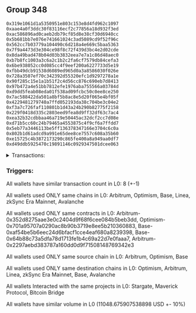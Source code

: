 ## Group 348

```0xaba99a1b28f9dd57c16ca8f8bb3c5af1d0646c02
0x319e1061d1a5350951e803c153e8d4fd962c1097
0xaae4a0f3ddc30f83116ecf2c77856a18d932f3ed
0xac586896ad0caeb2db79cf85d8e38cf30d6940cc
0x5b681bb7e076e741661024c3ad5089cd9f52f96c
0x562cc7b03779a104490c6d218a4e669c5baa5363
0x7f9a4473d3e304ce98f8c72f439d3bc4e2d02cde
0x8da49bad478b04d03b3832eea7e7a1c86d48aec0
0xb7b8fc1003a3c6a2c1b2c2fa6cf7579db84cefa3
0x6be938052cc0d085cc4f9eef200a6227733d5e19
0xfbb49dcb91538d6089ed965d0a3a8586030f026e
0x728a3507ef70c342392d55320efc1d9297278a1e
0x90f285c15e1a1b51f2c4d56cc876c690eb7d8413
0x97b472a4e51bb7812efe1976aba755566a03784d
0xd9dd5feab08eda01f538ad09fcbc50c0ee8ce250
0x7ac588422da501a8bf5b8ac8e5d20f065e4bf05f
0x4229481279740a7ffd052193da38c704be3c04e2
0xf3a7c726faf110801b1d43a24b290b82775f2158
0x229f0418d335c2803eed9fea8d9ff32df63c7ac4
0xea32b32cdbbaa46a719e50445ac32dcf2cc7d08e
0xd71b5cc60c24b79465a4553875c4f9cf6a7ffdd7
0x5eb77a3446113be5ff136378347166e3704c6c0a
0x802b1d61adcd9a991e65dee8ce7557c608a35b60
0xe15725c4b3872173290c865fe400a8a949aa0df7
0xd49ddb5925470c19891146c0929347501dcee063
```
<details>
<summary>Transactions:</summary>

Hashes: 

Wallet: 0xaba99a1b28f9dd57c16ca8f8bb3c5af1d0646c02

       Hash: 0xa705d0b3eac59f611aa67142f0dcd34a768e43d9328313362d7e2ef8938b0fa9
         - source chain: Arbitrum
         - destination chain: Optimism
         - project: Stargate
         - contract: 0x352d8275aae3e0c2404d9f68f6cee084b5beb3dd
         - value USD: 2736.791429276
       Hash: 0xa0c596194f19e96bd327e41d349bf0b150fa7f4117852c314b6d2edc3c02cc99
         - source chain: Arbitrum
         - destination chain: Optimism
         - project: Stargate
         - contract: 0x352d8275aae3e0c2404d9f68f6cee084b5beb3dd
         - value USD: 3.747049368
       Hash: 0x50fb27ed9265b707d225cb1d5eaba87f940f91c6da51fe93ea51e429acc76a21
         - source chain: Optimism
         - destination chain: Arbitrum
         - project: Stargate
         - contract: 0x701a95707a0290ac8b90b3719e8ee5b210360883
         - value USD: 2735.149355918
       Hash: 0xa16c23697dc5371c14ede99cc1b7bcdb96a71d6e796cb50b6f78f0f5924d077d
         - source chain: Base
         - destination chain: Linea
         - project: Stargate
         - contract: 0xaf54be5b6eec24d6bfacf1cce4eaf680a8239398
         - value USD: 3.605914107
       Hash: 0x4d9e9c5c66e75d80edf54cee978dd367e53e4a9e2a4a631b5a0d40cbadf2e0c1
         - source chain: Base
         - destination chain: zkSync Era Mainnet
         - project: Maverick Protocol
         - contract: 0x64b88c73a5dfa78d1713fe1b4c69a22d7e0faaa7
       Hash: 0xd282f74cc8b581baf6c4bf24777c949dce9ea11d716407a3afe050d449d6b241
         - source chain: Arbitrum
         - destination chain: Base
         - project: Stargate
         - contract: 0x352d8275aae3e0c2404d9f68f6cee084b5beb3dd
         - value USD: 2785.149651664
       Hash: 0x99660cdecce8a2196dc253ea0dbb0d1339e8edaebae79490712b72843c029fab
         - source chain: Arbitrum
         - destination chain: Avalanche
         - project: Bitcoin Bridge
         - contract: 0x2297aebd383787a160dd0d9f71508148769342e3
         - value USD: 0.1426759319
       Hash: 0x98a2c47651a26b9b972bc01f596033813db86f6786036da6fb82473648f49089
         - source chain: Base
         - destination chain: Arbitrum
         - project: Stargate
         - contract: 0xaf54be5b6eec24d6bfacf1cce4eaf680a8239398
         - value USD: 2784.089831274
Wallet: 0x319e1061d1a5350951e803c153e8d4fd962c1097

       Hash:0xc53bc45860c0af50d1365c44ed217597e53886a9c53964c187b435ec432365d6
         - source chain: Arbitrum
         - destination chain: Optimism
         - project: Stargate
         - contract: 0x352d8275aae3e0c2404d9f68f6cee084b5beb3dd
         - value USD: 2733.508267562
       Hash:0xf2d52c0f082452ac19be55f99093113bd3987073817230df1a8fcedd3198ff76
         - source chain: Arbitrum
         - destination chain: Optimism
         - project: Stargate
         - contract: 0x352d8275aae3e0c2404d9f68f6cee084b5beb3dd
         - value USD: 3.747049368
       Hash:0xb6fbbe8c529a3aeaa8cec9c16947f9f6c834991b8317334f1e1ca9d26d1d34ba
         - source chain: Optimism
         - destination chain: Arbitrum
         - project: Stargate
         - contract: 0x701a95707a0290ac8b90b3719e8ee5b210360883
         - value USD: 2731.868163207
       Hash:0xd024c20e8d112c21aa17033714efbd188a80b82971c15b369062046f7f9ea693
         - source chain: Base
         - destination chain: Linea
         - project: Stargate
         - contract: 0xaf54be5b6eec24d6bfacf1cce4eaf680a8239398
         - value USD: 3.605914107
       Hash:0xe15fd25741754b24ff5b4ae4384367695adafaeba78e64f0e27524eab059b471
         - source chain: Base
         - destination chain: zkSync Era Mainnet
         - project: Maverick Protocol
         - contract: 0x64b88c73a5dfa78d1713fe1b4c69a22d7e0faaa7
       Hash:0xdfd38b459837421a0b710a2854a8cf5a80fde1d7c31fc2ee7a3972c212f971fc
         - source chain: Arbitrum
         - destination chain: Base
         - project: Stargate
         - contract: 0x352d8275aae3e0c2404d9f68f6cee084b5beb3dd
         - value USD: 2798.367685996
       Hash:0x80b2eeda0d977a8176246b7640030d17e60c0c689ebd8e03fff38221d4c73bd2
         - source chain: Arbitrum
         - destination chain: Avalanche
         - project: Bitcoin Bridge
         - contract: 0x2297aebd383787a160dd0d9f71508148769342e3
         - value USD: 0.1426759319
       Hash:0x8fdc56d8ac1c28459cd210f34aa2114b2af687ded50e05ae3768d443860ee567
         - source chain: Base
         - destination chain: Arbitrum
         - project: Stargate
         - contract: 0xaf54be5b6eec24d6bfacf1cce4eaf680a8239398
         - value USD: 2797.374486281
Wallet: 0xaae4a0f3ddc30f83116ecf2c77856a18d932f3ed

       Hash:0x0ce5cfeb83a28cbb80978f6b08600e0a1b4b2c15e858bdfb0830ea54f7ec7354
         - source chain: Arbitrum
         - destination chain: Optimism
         - project: Stargate
         - contract: 0x352d8275aae3e0c2404d9f68f6cee084b5beb3dd
         - value USD: 2743.909698496
       Hash:0xeece0e292a59cbf3ba0acd567b3119cd83c3f3891b6bf1f63ff8e707b4818a01
         - source chain: Arbitrum
         - destination chain: Optimism
         - project: Stargate
         - contract: 0x352d8275aae3e0c2404d9f68f6cee084b5beb3dd
         - value USD: 3.747049368
       Hash:0xcf897ee0427745b85fc18da85ff4feb9059bf2dee48c911b3adeb2cb4e780bb0
         - source chain: Optimism
         - destination chain: Arbitrum
         - project: Stargate
         - contract: 0x701a95707a0290ac8b90b3719e8ee5b210360883
         - value USD: 2742.263354132
       Hash:0x8449abb835efa7756fa2ceba48d8cf31343538a7c2f3568c1335b28a893f8b3c
         - source chain: Base
         - destination chain: Linea
         - project: Stargate
         - contract: 0xaf54be5b6eec24d6bfacf1cce4eaf680a8239398
         - value USD: 3.605914107
       Hash:0x525c8685014cce53263e4201472bb070c1c6c99cf1852123a357006315130190
         - source chain: Base
         - destination chain: zkSync Era Mainnet
         - project: Maverick Protocol
         - contract: 0x64b88c73a5dfa78d1713fe1b4c69a22d7e0faaa7
       Hash:0xcd24a58d1daf0e0d5c20b85727f6f9a6664e88023e94448c8d568d0d188d3d26
         - source chain: Arbitrum
         - destination chain: Base
         - project: Stargate
         - contract: 0x352d8275aae3e0c2404d9f68f6cee084b5beb3dd
         - value USD: 2791.425417633
       Hash:0xd4b545e3f65acc2020951d2b8b2db29b5ac623077c4ab301e561411d609fa229
         - source chain: Arbitrum
         - destination chain: Avalanche
         - project: Bitcoin Bridge
         - contract: 0x2297aebd383787a160dd0d9f71508148769342e3
         - value USD: 0.1426759319
       Hash:0xe5540793a4db9dd7bbfd6ebc9b53bbe28006cc63625fa93ea69257377ae9590e
         - source chain: Base
         - destination chain: Arbitrum
         - project: Stargate
         - contract: 0xaf54be5b6eec24d6bfacf1cce4eaf680a8239398
         - value USD: 2790.414677619
Wallet: 0xac586896ad0caeb2db79cf85d8e38cf30d6940cc

       Hash:0xb3c30057b2748fdea7499df0b6b92daeef4a8e64e7eb873e797ef7b99cac69f2
         - source chain: Arbitrum
         - destination chain: Optimism
         - project: Stargate
         - contract: 0x352d8275aae3e0c2404d9f68f6cee084b5beb3dd
         - value USD: 2742.723736793
       Hash:0xa424bdd4851cdbe786c34191e2df74aac127c82a2a0faac20b6dea45504307cb
         - source chain: Arbitrum
         - destination chain: Optimism
         - project: Stargate
         - contract: 0x352d8275aae3e0c2404d9f68f6cee084b5beb3dd
         - value USD: 3.747049368
       Hash:0xb5166f546754505d577776b81e9661eb506b4022ae25bff95793313da84884b5
         - source chain: Optimism
         - destination chain: Arbitrum
         - project: Stargate
         - contract: 0x701a95707a0290ac8b90b3719e8ee5b210360883
         - value USD: 2741.07810443
       Hash:0xc5d1dce3c78c258c657e740c34563f376c039b817320f4b3de4a0083aae09f9a
         - source chain: Base
         - destination chain: Linea
         - project: Stargate
         - contract: 0xaf54be5b6eec24d6bfacf1cce4eaf680a8239398
         - value USD: 3.605914107
       Hash:0xdb4c76d81ad8c73a7c26761cd37e17074ad2a47c89c50493e6b6199cba1adad9
         - source chain: Base
         - destination chain: zkSync Era Mainnet
         - project: Maverick Protocol
         - contract: 0x64b88c73a5dfa78d1713fe1b4c69a22d7e0faaa7
       Hash:0x8f178e8ccabbc9a61fc12a8b6b1aa97e5441ed3220ab032665ad219d0a292ead
         - source chain: Arbitrum
         - destination chain: Base
         - project: Stargate
         - contract: 0x352d8275aae3e0c2404d9f68f6cee084b5beb3dd
         - value USD: 2795.397716884
       Hash:0x1c36b8e009a1a79ced58cb4215f516f9dbf3760e32d2e384a908534895ace879
         - source chain: Arbitrum
         - destination chain: Avalanche
         - project: Bitcoin Bridge
         - contract: 0x2297aebd383787a160dd0d9f71508148769342e3
         - value USD: 0.1426759319
       Hash:0x88c82709f32f9c288217f10cc38ff77d1f8915d55823e8d63bd0b92421730531
         - source chain: Base
         - destination chain: Arbitrum
         - project: Stargate
         - contract: 0xaf54be5b6eec24d6bfacf1cce4eaf680a8239398
         - value USD: 2794.291020685
Wallet: 0x5b681bb7e076e741661024c3ad5089cd9f52f96c

       Hash:0xd9644c37b225e0a62a48fb723ecb03c71f77d178e20a3578d12bc083cb7469c1
         - source chain: Arbitrum
         - destination chain: Optimism
         - project: Stargate
         - contract: 0x352d8275aae3e0c2404d9f68f6cee084b5beb3dd
         - value USD: 2724.292794331
       Hash:0xc38ad75f7797609ec2e4c801a7189ca7983165e3406a7daf79f7f2031468b6ac
         - source chain: Arbitrum
         - destination chain: Optimism
         - project: Stargate
         - contract: 0x352d8275aae3e0c2404d9f68f6cee084b5beb3dd
         - value USD: 3.747049368
       Hash:0x446bdcf301c52db2082e39fda68557732fe4ddb73a81c3c1c35b2c4293527847
         - source chain: Optimism
         - destination chain: Arbitrum
         - project: Stargate
         - contract: 0x701a95707a0290ac8b90b3719e8ee5b210360883
         - value USD: 2722.658219984
       Hash:0xe3d72ae31f5c6b79aac11d53758f9ffe0b566e72a84f99809a48ae33337dbdf9
         - source chain: Base
         - destination chain: Linea
         - project: Stargate
         - contract: 0xaf54be5b6eec24d6bfacf1cce4eaf680a8239398
         - value USD: 3.605914107
       Hash:0x2fafd571ab5e54fcae426f2320805ae79baa73568d1078efd74f78f824a08fdd
         - source chain: Base
         - destination chain: zkSync Era Mainnet
         - project: Maverick Protocol
         - contract: 0x64b88c73a5dfa78d1713fe1b4c69a22d7e0faaa7
       Hash:0x3a2fa8e0714845f450ecebf417001640b4785e4b942aef62fc936a144dc7f9d9
         - source chain: Arbitrum
         - destination chain: Base
         - project: Stargate
         - contract: 0x352d8275aae3e0c2404d9f68f6cee084b5beb3dd
         - value USD: 2784.980369299
       Hash:0x7f6bce5ddeeb0df39a83a56a3dec5234f595ad30e46a57a20341b5c1d22b1828
         - source chain: Arbitrum
         - destination chain: Avalanche
         - project: Bitcoin Bridge
         - contract: 0x2297aebd383787a160dd0d9f71508148769342e3
         - value USD: 0.1426759319
       Hash:0x89530a042d54619787bf90c24459e99f0d28dcf9f59dccfc591aef0b4b0f1d8f
         - source chain: Base
         - destination chain: Arbitrum
         - project: Stargate
         - contract: 0xaf54be5b6eec24d6bfacf1cce4eaf680a8239398
         - value USD: 2783.949353593
Wallet: 0x562cc7b03779a104490c6d218a4e669c5baa5363

       Hash:0x85242cd1b8caa98cbb3d94e34ce46a4c714584c4eb5ddb9fd77268a10892fc0d
         - source chain: Arbitrum
         - destination chain: Optimism
         - project: Stargate
         - contract: 0x352d8275aae3e0c2404d9f68f6cee084b5beb3dd
         - value USD: 2740.61799777
       Hash:0x543ea7afb14398f59046c014b2089144ef36e2662e348fff505cffb03ae4bea9
         - source chain: Arbitrum
         - destination chain: Optimism
         - project: Stargate
         - contract: 0x352d8275aae3e0c2404d9f68f6cee084b5beb3dd
         - value USD: 3.747049368
       Hash:0x77702077c477ac1aae9da78d4f31f86d79a89bfff5ac040eafa6d4daa92c7b3e
         - source chain: Optimism
         - destination chain: Arbitrum
         - project: Stargate
         - contract: 0x701a95707a0290ac8b90b3719e8ee5b210360883
         - value USD: 2738.973627409
       Hash:0x6a02bb43d243f527e7ffe198d8b7acd2aebda0b3193eead32ef19f893b793ffb
         - source chain: Base
         - destination chain: Linea
         - project: Stargate
         - contract: 0xaf54be5b6eec24d6bfacf1cce4eaf680a8239398
         - value USD: 3.605914107
       Hash:0x46910d176515ae528037fba2e0802fe8d7901d76b23f488f544fa39e188582a4
         - source chain: Base
         - destination chain: zkSync Era Mainnet
         - project: Maverick Protocol
         - contract: 0x64b88c73a5dfa78d1713fe1b4c69a22d7e0faaa7
       Hash:0x5b8e3e31537d3da2941177b48b1716d986f180bf265679504ba26e677c9cd8dd
         - source chain: Arbitrum
         - destination chain: Base
         - project: Stargate
         - contract: 0x352d8275aae3e0c2404d9f68f6cee084b5beb3dd
         - value USD: 2787.747230561
       Hash:0x567551cc6ea5d401a7010a3681c9947f76b6d74e11a161252f6afd7d9b7dae95
         - source chain: Arbitrum
         - destination chain: Avalanche
         - project: Bitcoin Bridge
         - contract: 0x2297aebd383787a160dd0d9f71508148769342e3
         - value USD: 0.1418045266
       Hash:0x37d316b8b2c0c67e98cd876ac9b3aa1e9629d823721d3cd7c0ae940622c48d16
         - source chain: Base
         - destination chain: Arbitrum
         - project: Stargate
         - contract: 0xaf54be5b6eec24d6bfacf1cce4eaf680a8239398
         - value USD: 2786.424324552
Wallet: 0x7f9a4473d3e304ce98f8c72f439d3bc4e2d02cde

       Hash:0xbcaa25c2c9d7649b172af94fa3ab6effbd84f49cc932def943910f898f2bad03
         - source chain: Arbitrum
         - destination chain: Optimism
         - project: Stargate
         - contract: 0x352d8275aae3e0c2404d9f68f6cee084b5beb3dd
         - value USD: 2733.508267562
       Hash:0xf3351e80faed004f303c71a95f727078760ecbb763d84cccb3608c862f56f13d
         - source chain: Arbitrum
         - destination chain: Optimism
         - project: Stargate
         - contract: 0x352d8275aae3e0c2404d9f68f6cee084b5beb3dd
         - value USD: 3.747049368
       Hash:0xfd68e5f209badf04a28a890df6e030238246f53729ba4621af64c6bb7c1c3652
         - source chain: Optimism
         - destination chain: Arbitrum
         - project: Stargate
         - contract: 0x701a95707a0290ac8b90b3719e8ee5b210360883
         - value USD: 2731.868163207
       Hash:0xe9625606d61867d10361c7c29070bb891b984ef8b8b28d4b19f4b3476e6d234e
         - source chain: Base
         - destination chain: Linea
         - project: Stargate
         - contract: 0xaf54be5b6eec24d6bfacf1cce4eaf680a8239398
         - value USD: 3.605914107
       Hash:0x10a803458bbe32a9e4238aea596a48c8b0cf712eb4cff6dd2c73752fd1ab6682
         - source chain: Base
         - destination chain: zkSync Era Mainnet
         - project: Maverick Protocol
         - contract: 0x64b88c73a5dfa78d1713fe1b4c69a22d7e0faaa7
       Hash:0x35778a5fb93afed940af5033e16be9b44d6223cf4d7fa35dec2c07e1ae01de9b
         - source chain: Arbitrum
         - destination chain: Base
         - project: Stargate
         - contract: 0x352d8275aae3e0c2404d9f68f6cee084b5beb3dd
         - value USD: 2781.428429515
       Hash:0x82f8f970219d25f4df99a77cc181f01565f2c1e7bb43dcce1a7e8b96158ef770
         - source chain: Arbitrum
         - destination chain: Avalanche
         - project: Bitcoin Bridge
         - contract: 0x2297aebd383787a160dd0d9f71508148769342e3
         - value USD: 0.1418045266
       Hash:0x498090296f4f5f75bec2b97321747aed6ec856b5691e132d2125c631cf4a7b45
         - source chain: Base
         - destination chain: Arbitrum
         - project: Stargate
         - contract: 0xaf54be5b6eec24d6bfacf1cce4eaf680a8239398
         - value USD: 2780.057398897
Wallet: 0x8da49bad478b04d03b3832eea7e7a1c86d48aec0

       Hash:0x879a8a8f07a26deac6ca7993dd2d630dceeace9537da85fb880623524e7ca80a
         - source chain: Arbitrum
         - destination chain: Optimism
         - project: Stargate
         - contract: 0x352d8275aae3e0c2404d9f68f6cee084b5beb3dd
         - value USD: 2739.433458069
       Hash:0x477248ef5f5e9312dc535c304d376f0a3ddaa9cd3764aff3d4fa399aa9bcc073
         - source chain: Arbitrum
         - destination chain: Optimism
         - project: Stargate
         - contract: 0x352d8275aae3e0c2404d9f68f6cee084b5beb3dd
         - value USD: 3.747049368
       Hash:0xdb841090567d6453ca5019cf800f4acb47be4750befaddebaaa60af8fe08b29a
         - source chain: Optimism
         - destination chain: Arbitrum
         - project: Stargate
         - contract: 0x701a95707a0290ac8b90b3719e8ee5b210360883
         - value USD: 2737.789799709
       Hash:0x9043fdbbafbadf7cbac55464985c4365f1e127e220bd8fa945834252c712a8d8
         - source chain: Base
         - destination chain: Linea
         - project: Stargate
         - contract: 0xaf54be5b6eec24d6bfacf1cce4eaf680a8239398
         - value USD: 3.605914107
       Hash:0xbe5d7e47a47264b98a656d299e676cfd26c631851a5eeb1814d9efb47ca886ac
         - source chain: Base
         - destination chain: zkSync Era Mainnet
         - project: Maverick Protocol
         - contract: 0x64b88c73a5dfa78d1713fe1b4c69a22d7e0faaa7
       Hash:0x324d33461dc67e7217ad2606ffb1c6bbdcdaef0c8c20da1304c0b4579f2097db
         - source chain: Arbitrum
         - destination chain: Base
         - project: Stargate
         - contract: 0x352d8275aae3e0c2404d9f68f6cee084b5beb3dd
         - value USD: 2791.619867687
       Hash:0xcd5b9a7329ecd985a0ee5cd3172011af631f717c1313d973a87a456f51103ddd
         - source chain: Arbitrum
         - destination chain: Avalanche
         - project: Bitcoin Bridge
         - contract: 0x2297aebd383787a160dd0d9f71508148769342e3
         - value USD: 0.1418045266
       Hash:0x4dd2c5ddde2e8f768cdbf217fcc2a1c88b8157f375504785a573856ff2441647
         - source chain: Base
         - destination chain: Arbitrum
         - project: Stargate
         - contract: 0xaf54be5b6eec24d6bfacf1cce4eaf680a8239398
         - value USD: 2790.200990358
Wallet: 0xb7b8fc1003a3c6a2c1b2c2fa6cf7579db84cefa3

       Hash:0x9ca4393b42accaf03e8e0ab1aab9033eb737393f9f1d1b65c3b87d995e0564d3
         - source chain: Arbitrum
         - destination chain: Optimism
         - project: Stargate
         - contract: 0x352d8275aae3e0c2404d9f68f6cee084b5beb3dd
         - value USD: 2730.229042854
       Hash:0x7d162180983cf402acca1974b0433b1d8fa9efde6f6d1f284ed0f1761572a90e
         - source chain: Arbitrum
         - destination chain: Optimism
         - project: Stargate
         - contract: 0x352d8275aae3e0c2404d9f68f6cee084b5beb3dd
         - value USD: 3.747049368
       Hash:0x44a87647ee4db122dc29f0af4a3e7eb24b9de6ac1d953923decf7a2cb991f6ce
         - source chain: Optimism
         - destination chain: Arbitrum
         - project: Stargate
         - contract: 0x701a95707a0290ac8b90b3719e8ee5b210360883
         - value USD: 2728.590906502
       Hash:0x696b130b3cac65cfb34dde83fa300b1d1308c243cb8c00e3cce28a9183e4c442
         - source chain: Base
         - destination chain: Linea
         - project: Stargate
         - contract: 0xaf54be5b6eec24d6bfacf1cce4eaf680a8239398
         - value USD: 3.605914107
       Hash:0x2afae51a0328adc9f8cabbb60385013caf061d43767e861d96f4e684e0f7a753
         - source chain: Base
         - destination chain: zkSync Era Mainnet
         - project: Maverick Protocol
         - contract: 0x64b88c73a5dfa78d1713fe1b4c69a22d7e0faaa7
       Hash:0x796b1852cd8836b23ddd2bc6bd10a6d9ce1020905b60de44f8239b440714459b
         - source chain: Arbitrum
         - destination chain: Base
         - project: Stargate
         - contract: 0x352d8275aae3e0c2404d9f68f6cee084b5beb3dd
         - value USD: 2794.700385896
       Hash:0x41fecec3476be7b42ac96698e431b712b80ad802ea4fedf9dbe7031f2abe65d4
         - source chain: Arbitrum
         - destination chain: Avalanche
         - project: Bitcoin Bridge
         - contract: 0x2297aebd383787a160dd0d9f71508148769342e3
         - value USD: 0.1418045266
       Hash:0x6357d5d88b0a6d84d212294b004b0f88ace738da64a0a07a095435a99044b1f7
         - source chain: Base
         - destination chain: Arbitrum
         - project: Stargate
         - contract: 0xaf54be5b6eec24d6bfacf1cce4eaf680a8239398
         - value USD: 2793.395200243
Wallet: 0x6be938052cc0d085cc4f9eef200a6227733d5e19

       Hash:0x7b8e6ac05fdfa0106e29a22ebfa9b6b40bbeef93bea9cdfc2705615187dacf42
         - source chain: Arbitrum
         - destination chain: Optimism
         - project: Stargate
         - contract: 0x352d8275aae3e0c2404d9f68f6cee084b5beb3dd
         - value USD: 2721.024625639
       Hash:0xf1963dc44f0d7656d7ff50d6b8eec027a43b424091ef564c989a56f8e89848aa
         - source chain: Arbitrum
         - destination chain: Optimism
         - project: Stargate
         - contract: 0x352d8275aae3e0c2404d9f68f6cee084b5beb3dd
         - value USD: 3.747049368
       Hash:0x16c7fe37a6a6a82efaf922674c0589d57d28c7019d4435c90e851b301142b083
         - source chain: Optimism
         - destination chain: Arbitrum
         - project: Stargate
         - contract: 0x701a95707a0290ac8b90b3719e8ee5b210360883
         - value USD: 2719.392011295
       Hash:0xa821ef6c947ef5401c1fe3cd9f5d9793f01be8a064b2b1a86465780704ddd833
         - source chain: Base
         - destination chain: Linea
         - project: Stargate
         - contract: 0xaf54be5b6eec24d6bfacf1cce4eaf680a8239398
         - value USD: 3.605914107
       Hash:0x3efb27984064e741f010b86a9fea237e9eff6a9235e6d40a87e78b9a6225489f
         - source chain: Base
         - destination chain: zkSync Era Mainnet
         - project: Maverick Protocol
         - contract: 0x64b88c73a5dfa78d1713fe1b4c69a22d7e0faaa7
       Hash:0x846cd5f5f577e3782ec1e59faa63d19873a6d13cf20d2ee09ae50ffcfac32c24
         - source chain: Arbitrum
         - destination chain: Base
         - project: Stargate
         - contract: 0x352d8275aae3e0c2404d9f68f6cee084b5beb3dd
         - value USD: 2781.288086442
       Hash:0x05e446e5716cf12036c57127b58fe545c379b5d742d6106642c2896fd7582682
         - source chain: Arbitrum
         - destination chain: Avalanche
         - project: Bitcoin Bridge
         - contract: 0x2297aebd383787a160dd0d9f71508148769342e3
         - value USD: 0.1418045266
       Hash:0xf2663b2541c4d5da77396c3cb013c733e8daabd9a1f9538bacac61c7bc448b01
         - source chain: Base
         - destination chain: Arbitrum
         - project: Stargate
         - contract: 0xaf54be5b6eec24d6bfacf1cce4eaf680a8239398
         - value USD: 2779.946545618
Wallet: 0xfbb49dcb91538d6089ed965d0a3a8586030f026e

       Hash:0x3ef9d34940297c11cd2652273987bfd6775b0ea61023223e5a375b163cd13e5b
         - source chain: Arbitrum
         - destination chain: Optimism
         - project: Stargate
         - contract: 0x352d8275aae3e0c2404d9f68f6cee084b5beb3dd
         - value USD: 2730.229042854
       Hash:0xa64b5327ac7d641f33398c3efc3961467857567903d1b355c448083e10d455b5
         - source chain: Arbitrum
         - destination chain: Optimism
         - project: Stargate
         - contract: 0x352d8275aae3e0c2404d9f68f6cee084b5beb3dd
         - value USD: 3.747049368
       Hash:0x071f0836421d590d0f9d1df2b17ed5273ccb9765a061144e48a2ce74c90572eb
         - source chain: Optimism
         - destination chain: Arbitrum
         - project: Stargate
         - contract: 0x701a95707a0290ac8b90b3719e8ee5b210360883
         - value USD: 2728.590906502
       Hash:0x4066be5455a59278436ed37102c94ecdcea14fe9c250387a47ebf020583f699d
         - source chain: Base
         - destination chain: Linea
         - project: Stargate
         - contract: 0xaf54be5b6eec24d6bfacf1cce4eaf680a8239398
         - value USD: 3.605914107
       Hash:0xd1f574410b986380f93b57106e833f80bf82edc588e83292090ddaec8beb0224
         - source chain: Base
         - destination chain: zkSync Era Mainnet
         - project: Maverick Protocol
         - contract: 0x64b88c73a5dfa78d1713fe1b4c69a22d7e0faaa7
       Hash:0x8901f8c4f46ebc90b9c3e072570161c058f8dfd8656104b2f1156a8ff82eaf3f
         - source chain: Arbitrum
         - destination chain: Base
         - project: Stargate
         - contract: 0x352d8275aae3e0c2404d9f68f6cee084b5beb3dd
         - value USD: 2777.409965345
       Hash:0x6ae4e678119a1d5e3953d6647a18f920761fb3e4ccad380a1bcf24850f46a81b
         - source chain: Arbitrum
         - destination chain: Avalanche
         - project: Bitcoin Bridge
         - contract: 0x2297aebd383787a160dd0d9f71508148769342e3
         - value USD: 0.1419064338
       Hash:0xfb2c64bde860eba2796cf544c4588c12fd2e60ab3769433b4c10d02019da378f
         - source chain: Base
         - destination chain: Arbitrum
         - project: Stargate
         - contract: 0xaf54be5b6eec24d6bfacf1cce4eaf680a8239398
         - value USD: 2775.709250206
Wallet: 0x728a3507ef70c342392d55320efc1d9297278a1e

       Hash:0xac36672f2dd14b2b27817b048b47ac48f9ae524436c89f71d0c4f898684bd960
         - source chain: Arbitrum
         - destination chain: Optimism
         - project: Stargate
         - contract: 0x352d8275aae3e0c2404d9f68f6cee084b5beb3dd
         - value USD: 2726.953753152
       Hash:0x75b15d990d06f09bf9d5393716a82d3ffb8e24e66f2c54074a5a701ce2d9a7e3
         - source chain: Arbitrum
         - destination chain: Optimism
         - project: Stargate
         - contract: 0x352d8275aae3e0c2404d9f68f6cee084b5beb3dd
         - value USD: 3.747049368
       Hash:0x643ab73cac61f5b33cb5fa279dafe75a923e71818594df9e7c5071d7b0b3af4a
         - source chain: Optimism
         - destination chain: Arbitrum
         - project: Stargate
         - contract: 0x701a95707a0290ac8b90b3719e8ee5b210360883
         - value USD: 2725.317582803
       Hash:0x5c33945c51d7ab91ad949d8b156f4b50ab4bf730249a875340ad96baf165082a
         - source chain: Base
         - destination chain: Linea
         - project: Stargate
         - contract: 0xaf54be5b6eec24d6bfacf1cce4eaf680a8239398
         - value USD: 3.605914107
       Hash:0x6c9bbbc0f07eba19c53ebcb484e10514533ef4216089ec37f302d4e18e0b0f6f
         - source chain: Base
         - destination chain: zkSync Era Mainnet
         - project: Maverick Protocol
         - contract: 0x64b88c73a5dfa78d1713fe1b4c69a22d7e0faaa7
       Hash:0xe8c7a1e6dd62311c96ba3a51eefb6c3baeb50284c07f2bb242d7aa01d5de271d
         - source chain: Arbitrum
         - destination chain: Base
         - project: Stargate
         - contract: 0x352d8275aae3e0c2404d9f68f6cee084b5beb3dd
         - value USD: 2790.735065063
       Hash:0x1edcddae65a4774d641f0e0aa00642611a0ec7549b2bb9c88b536274fcb96cb0
         - source chain: Arbitrum
         - destination chain: Avalanche
         - project: Bitcoin Bridge
         - contract: 0x2297aebd383787a160dd0d9f71508148769342e3
         - value USD: 0.1419064338
       Hash:0x0c0df3a53493ab827d678532e988b4a415519055aa05c1be1fc08949bb8e4716
         - source chain: Base
         - destination chain: Arbitrum
         - project: Stargate
         - contract: 0xaf54be5b6eec24d6bfacf1cce4eaf680a8239398
         - value USD: 2789.128518408
Wallet: 0x90f285c15e1a1b51f2c4d56cc876c690eb7d8413

       Hash:0x58213c47e9b5297adc57f66d6877c3fa7cb3ac1c02359ea7981b06255f0e575c
         - source chain: Arbitrum
         - destination chain: Optimism
         - project: Stargate
         - contract: 0x352d8275aae3e0c2404d9f68f6cee084b5beb3dd
         - value USD: 2737.330245049
       Hash:0xd30a9c4d47ac5da38252ae2b7bd49c1797c594b1e75ebc11d2c1b9ec56c4d610
         - source chain: Arbitrum
         - destination chain: Optimism
         - project: Stargate
         - contract: 0x352d8275aae3e0c2404d9f68f6cee084b5beb3dd
         - value USD: 3.747049368
       Hash:0x5f4d4bba2da9dacc7f9a7368a668a68aa3a660e87f8d611283d0410ba585ed9a
         - source chain: Optimism
         - destination chain: Arbitrum
         - project: Stargate
         - contract: 0x701a95707a0290ac8b90b3719e8ee5b210360883
         - value USD: 2735.687847691
       Hash:0x5c928d3ef2f5b241f74f0b9fa74d13a6fed09088e3901a600fa6a28e9969826d
         - source chain: Base
         - destination chain: Linea
         - project: Stargate
         - contract: 0xaf54be5b6eec24d6bfacf1cce4eaf680a8239398
         - value USD: 3.605914107
       Hash:0xe0914d5673bb3e27281d72112c8e0d71db98495b73570f63588482103a82ea41
         - source chain: Base
         - destination chain: zkSync Era Mainnet
         - project: Maverick Protocol
         - contract: 0x64b88c73a5dfa78d1713fe1b4c69a22d7e0faaa7
       Hash:0x96f63135a07af5dd17c190268a192b40190943265ca5078475eaa05e4dc9c900
         - source chain: Arbitrum
         - destination chain: Base
         - project: Stargate
         - contract: 0x352d8275aae3e0c2404d9f68f6cee084b5beb3dd
         - value USD: 2783.770827828
       Hash:0x9fd2032ebeff8cd6587abb0de43087578f3ec5ed8deb65903d27a2344cb078a2
         - source chain: Arbitrum
         - destination chain: Avalanche
         - project: Bitcoin Bridge
         - contract: 0x2297aebd383787a160dd0d9f71508148769342e3
         - value USD: 0.1419064338
       Hash:0x1c39fb136bb8a4f3fa7425b182963d207b4c2afd9167002d15f6ad184fbfb0a4
         - source chain: Base
         - destination chain: Arbitrum
         - project: Stargate
         - contract: 0xaf54be5b6eec24d6bfacf1cce4eaf680a8239398
         - value USD: 2782.146844664
Wallet: 0x97b472a4e51bb7812efe1976aba755566a03784d

       Hash:0x9523c2428d3062d0076e639d80e6353c6b380a5c186d2975db9733731d08fd3b
         - source chain: Arbitrum
         - destination chain: Optimism
         - project: Stargate
         - contract: 0x352d8275aae3e0c2404d9f68f6cee084b5beb3dd
         - value USD: 2736.147127351
       Hash:0x12ed7184c6c358b2e1ea6198e8d86c6ffb3117b1e034b41ddb7362220a6b46cb
         - source chain: Arbitrum
         - destination chain: Optimism
         - project: Stargate
         - contract: 0x352d8275aae3e0c2404d9f68f6cee084b5beb3dd
         - value USD: 3.747049368
       Hash:0xa4094868e8e4a3b0e956c87d5bb2b9e5aa9f9423aba98f7ab4cf37bf668b4988
         - source chain: Optimism
         - destination chain: Arbitrum
         - project: Stargate
         - contract: 0x701a95707a0290ac8b90b3719e8ee5b210360883
         - value USD: 2734.505439994
       Hash:0xb90e06ebe657b9fcf096df85f3ca569130ccb963f5dea4df0012cbe9cb3ab398
         - source chain: Base
         - destination chain: Linea
         - project: Stargate
         - contract: 0xaf54be5b6eec24d6bfacf1cce4eaf680a8239398
         - value USD: 3.605914107
       Hash:0x9f5e14995875fbe08a29d0fc92f308301325ffd39c0bfbbac1be723f137a6733
         - source chain: Base
         - destination chain: zkSync Era Mainnet
         - project: Maverick Protocol
         - contract: 0x64b88c73a5dfa78d1713fe1b4c69a22d7e0faaa7
       Hash:0x77b65c8b09ec66a4154ec4a3c4f3c2a06393850cd93dd93e52a8571235822865
         - source chain: Arbitrum
         - destination chain: Base
         - project: Stargate
         - contract: 0x352d8275aae3e0c2404d9f68f6cee084b5beb3dd
         - value USD: 2787.543929782
       Hash:0x9248802b97c4f097fd9c14eb62acb2cb875e68cfef94222869e77e0bb3cab617
         - source chain: Arbitrum
         - destination chain: Avalanche
         - project: Bitcoin Bridge
         - contract: 0x2297aebd383787a160dd0d9f71508148769342e3
         - value USD: 0.1419064338
       Hash:0xeaabdde2e327ebe3278c205bfcd1ae8a5c7c8c825f85237546e5b20982478256
         - source chain: Base
         - destination chain: Arbitrum
         - project: Stargate
         - contract: 0xaf54be5b6eec24d6bfacf1cce4eaf680a8239398
         - value USD: 2785.883421986
Wallet: 0xd9dd5feab08eda01f538ad09fcbc50c0ee8ce250

       Hash:0x8512f0bdb0f7b46e5c165ab9bd8a30c65a24c7d4e7449402619d93117dbbad42
         - source chain: Arbitrum
         - destination chain: Optimism
         - project: Stargate
         - contract: 0x352d8275aae3e0c2404d9f68f6cee084b5beb3dd
         - value USD: 2717.760376953
       Hash:0xbf4819048c8ba6cb02d5a4c692767d4ea0ca75dbc525d5a4450e29b58349b9b8
         - source chain: Arbitrum
         - destination chain: Optimism
         - project: Stargate
         - contract: 0x352d8275aae3e0c2404d9f68f6cee084b5beb3dd
         - value USD: 3.747049368
       Hash:0x8d2533daa8c81ad2695670e03506813e2c521f8db42026add30eb4b6ff352fee
         - source chain: Optimism
         - destination chain: Arbitrum
         - project: Stargate
         - contract: 0x701a95707a0290ac8b90b3719e8ee5b210360883
         - value USD: 2716.129721611
       Hash:0xc1463b9eb4e20bd30d077ecc259cda4690173fd946daa38feae4db5d6f79fdf2
         - source chain: Base
         - destination chain: Linea
         - project: Stargate
         - contract: 0xaf54be5b6eec24d6bfacf1cce4eaf680a8239398
         - value USD: 3.605914107
       Hash:0x83bebc394ab7786a1a1ba509ebe30feecbf28bf50dd99b0e507b3c8f8e6b5a6f
         - source chain: Base
         - destination chain: zkSync Era Mainnet
         - project: Maverick Protocol
         - contract: 0x64b88c73a5dfa78d1713fe1b4c69a22d7e0faaa7
       Hash:0x12d4241a76043169e4e6028ae7e4f6f87be4e83d499e84fbc0b8731425bdde6e
         - source chain: Arbitrum
         - destination chain: Base
         - project: Stargate
         - contract: 0x352d8275aae3e0c2404d9f68f6cee084b5beb3dd
         - value USD: 2777.299218322
       Hash:0x2a2455df44cadf39c182552804ecd00d254ffcbff6cb0686bbac60bbcfedce97
         - source chain: Arbitrum
         - destination chain: Avalanche
         - project: Bitcoin Bridge
         - contract: 0x2297aebd383787a160dd0d9f71508148769342e3
         - value USD: 0.1419064338
       Hash:0xf2372c5d3fc5fed88c6a1d3fe142492b54f0c9204568a0e962f80f8252732f2c
         - source chain: Base
         - destination chain: Arbitrum
         - project: Stargate
         - contract: 0xaf54be5b6eec24d6bfacf1cce4eaf680a8239398
         - value USD: 2775.628002331
Wallet: 0x7ac588422da501a8bf5b8ac8e5d20f065e4bf05f

       Hash:0x612f693a058c4e8d76d35812d9dba1d342e17014d73a1191cc93bc431976c5ae
         - source chain: Arbitrum
         - destination chain: Optimism
         - project: Stargate
         - contract: 0x352d8275aae3e0c2404d9f68f6cee084b5beb3dd
         - value USD: 2726.953753152
       Hash:0x3059a5c2c50888d366577bd85c9f52afa6d5dbc0f4f318c7f2e3a936b4e7f2eb
         - source chain: Arbitrum
         - destination chain: Optimism
         - project: Stargate
         - contract: 0x352d8275aae3e0c2404d9f68f6cee084b5beb3dd
         - value USD: 3.747049368
       Hash:0x1b7a413348042aad70e697c77f7a8837fdf56691cf0e57b1a44cbda8e24a3ae9
         - source chain: Optimism
         - destination chain: Arbitrum
         - project: Stargate
         - contract: 0x701a95707a0290ac8b90b3719e8ee5b210360883
         - value USD: 2725.317582803
       Hash:0xf4e2eca8f8039462f161581ee748fdbf2a87e5cc3427b34723843c525ed73320
         - source chain: Base
         - destination chain: Linea
         - project: Stargate
         - contract: 0xaf54be5b6eec24d6bfacf1cce4eaf680a8239398
         - value USD: 3.605914107
       Hash:0xa0d94e2679c2de13ee0a30d658c32a447f21b87102af58940dff44ee2d384901
         - source chain: Base
         - destination chain: zkSync Era Mainnet
         - project: Maverick Protocol
         - contract: 0x64b88c73a5dfa78d1713fe1b4c69a22d7e0faaa7
       Hash:0x37b95465f80a20e8c5db72d11f495fc37979bc078fedf26e6c824d5b86e9bb41
         - source chain: Arbitrum
         - destination chain: Base
         - project: Stargate
         - contract: 0x352d8275aae3e0c2404d9f68f6cee084b5beb3dd
         - value USD: 2773.072418236
       Hash:0x20db5408b54777ffc7b0e281b8df592810e5545e05a34af8f34e9cf2b1bbf3d3
         - source chain: Arbitrum
         - destination chain: Avalanche
         - project: Bitcoin Bridge
         - contract: 0x2297aebd383787a160dd0d9f71508148769342e3
         - value USD: 0.1409196924
       Hash:0xfd011f0fbf6cd72de5da15595482c78450e08e8e1715aae1b5b52a53eb671c5b
         - source chain: Base
         - destination chain: Arbitrum
         - project: Stargate
         - contract: 0xaf54be5b6eec24d6bfacf1cce4eaf680a8239398
         - value USD: 2771.225987364
Wallet: 0x4229481279740a7ffd052193da38c704be3c04e2

       Hash:0x9b19571c3d8633cdda27692e6344ad165aa670542a5bed7af64ed41a2dd47685
         - source chain: Arbitrum
         - destination chain: Optimism
         - project: Stargate
         - contract: 0x352d8275aae3e0c2404d9f68f6cee084b5beb3dd
         - value USD: 2723.682393455
       Hash:0x81cd2e2140266d444e657b30d1f95b05c73f175a88b464d221f6045d88a12510
         - source chain: Arbitrum
         - destination chain: Optimism
         - project: Stargate
         - contract: 0x352d8275aae3e0c2404d9f68f6cee084b5beb3dd
         - value USD: 3.747049368
       Hash:0x2797f57ee0a974b76bc938deb390107353065011d6d7b0bca8668bc6b62f21a8
         - source chain: Optimism
         - destination chain: Arbitrum
         - project: Stargate
         - contract: 0x701a95707a0290ac8b90b3719e8ee5b210360883
         - value USD: 2722.048185109
       Hash:0xebaa2859667d2fe7aea6f0212266516118f54e28351b5a139a221c5bc77796c5
         - source chain: Base
         - destination chain: Linea
         - project: Stargate
         - contract: 0xaf54be5b6eec24d6bfacf1cce4eaf680a8239398
         - value USD: 3.605914107
       Hash:0xdb145ac02d04f2e50245eb34f2f49ddc78e5bda0e3d521ad8780886b1f9ac98a
         - source chain: Base
         - destination chain: zkSync Era Mainnet
         - project: Maverick Protocol
         - contract: 0x64b88c73a5dfa78d1713fe1b4c69a22d7e0faaa7
       Hash:0x70b7105d853f7db7b0a39468cdf8711702d6ea567246f5bf627a81d09c149406
         - source chain: Arbitrum
         - destination chain: Base
         - project: Stargate
         - contract: 0x352d8275aae3e0c2404d9f68f6cee084b5beb3dd
         - value USD: 2786.478938828
       Hash:0x5c9f6eeba5d1b261e73c82347d43561ba166e56cf1f4cf09ed4c1c619e81a058
         - source chain: Arbitrum
         - destination chain: Avalanche
         - project: Bitcoin Bridge
         - contract: 0x2297aebd383787a160dd0d9f71508148769342e3
         - value USD: 0.1409196924
       Hash:0x3dbd5d2d548731103b75c73258dad54f1323e1bfcab0f13428479aed49e8b93a
         - source chain: Base
         - destination chain: Arbitrum
         - project: Stargate
         - contract: 0xaf54be5b6eec24d6bfacf1cce4eaf680a8239398
         - value USD: 2784.665870759
Wallet: 0xf3a7c726faf110801b1d43a24b290b82775f2158

       Hash:0x5207e20b9aad1ec7d2a9b1ac444f8f26548cadcb1bc0043029f73888777d58b7
         - source chain: Arbitrum
         - destination chain: Optimism
         - project: Stargate
         - contract: 0x352d8275aae3e0c2404d9f68f6cee084b5beb3dd
         - value USD: 2734.046436335
       Hash:0xccd59f09e3d5c5aaef059c060fd17164d3d9f68391d4baf1c091b961a6081825
         - source chain: Arbitrum
         - destination chain: Optimism
         - project: Stargate
         - contract: 0x352d8275aae3e0c2404d9f68f6cee084b5beb3dd
         - value USD: 3.747049368
       Hash:0xb76b40c510db92e3cb7cdb1a7778a5837c5279a32ff51e8357821c495bd44fc5
         - source chain: Optimism
         - destination chain: Arbitrum
         - project: Stargate
         - contract: 0x701a95707a0290ac8b90b3719e8ee5b210360883
         - value USD: 2732.40600898
       Hash:0x95b77e8d29a7324bf471fdde4cff290abd52a269fadcd4b8b03026a1ab0338e9
         - source chain: Base
         - destination chain: Linea
         - project: Stargate
         - contract: 0xaf54be5b6eec24d6bfacf1cce4eaf680a8239398
         - value USD: 3.605914107
       Hash:0x89a248ff2067674d4718e06bb537c154492a7b6bac7577df34983b927ffa4e1e
         - source chain: Base
         - destination chain: zkSync Era Mainnet
         - project: Maverick Protocol
         - contract: 0x64b88c73a5dfa78d1713fe1b4c69a22d7e0faaa7
       Hash:0x8c64f86fec379694f784571213f9dda77b4be2dee8be23b8038de0ac6b8e73f7
         - source chain: Arbitrum
         - destination chain: Base
         - project: Stargate
         - contract: 0x352d8275aae3e0c2404d9f68f6cee084b5beb3dd
         - value USD: 2779.503897591
       Hash:0xa10021fc0f2f9a50f408868a7f62732338d6e5c46fff0454cc9ba2c1e7ae2304
         - source chain: Arbitrum
         - destination chain: Avalanche
         - project: Bitcoin Bridge
         - contract: 0x2297aebd383787a160dd0d9f71508148769342e3
         - value USD: 0.1409196924
       Hash:0xb566066fabb59fa591a6c3c7e769ee89d5b9cd751d95199ce47ef2b0afa180cb
         - source chain: Base
         - destination chain: Arbitrum
         - project: Stargate
         - contract: 0xaf54be5b6eec24d6bfacf1cce4eaf680a8239398
         - value USD: 2777.733608681
Wallet: 0x229f0418d335c2803eed9fea8d9ff32df63c7ac4

       Hash:0xfdfba541b4d1f48be0065fa14768c96b51660b02131b33b3f087869821f4f137
         - source chain: Arbitrum
         - destination chain: Optimism
         - project: Stargate
         - contract: 0x352d8275aae3e0c2404d9f68f6cee084b5beb3dd
         - value USD: 2732.864737638
       Hash:0x447344a93527f8d6da68ad2fd2256076d0ef16e55fa8d2c57e16e30896f50f72
         - source chain: Arbitrum
         - destination chain: Optimism
         - project: Stargate
         - contract: 0x352d8275aae3e0c2404d9f68f6cee084b5beb3dd
         - value USD: 3.747049368
       Hash:0xb8258c590337e97c7c43fec23e9216f0d5c0f97035140fa31456f8037defb246
         - source chain: Optimism
         - destination chain: Arbitrum
         - project: Stargate
         - contract: 0x701a95707a0290ac8b90b3719e8ee5b210360883
         - value USD: 2731.225019284
       Hash:0xfc6f2d4b0dd9de9ccb651d6447c51a5fc96988d8dbea3be79cf6264c113bea75
         - source chain: Base
         - destination chain: Linea
         - project: Stargate
         - contract: 0xaf54be5b6eec24d6bfacf1cce4eaf680a8239398
         - value USD: 3.605914107
       Hash:0xcdfdc613d34f5f713c232e7aabdc72ddfd6dc395610671a27dd087658a744583
         - source chain: Base
         - destination chain: zkSync Era Mainnet
         - project: Maverick Protocol
         - contract: 0x64b88c73a5dfa78d1713fe1b4c69a22d7e0faaa7
       Hash:0x86d5ce7063bfe8fa0a29ce9900795ab1896a00250bcc184ba73dceae44872c8e
         - source chain: Arbitrum
         - destination chain: Base
         - project: Stargate
         - contract: 0x352d8275aae3e0c2404d9f68f6cee084b5beb3dd
         - value USD: 2783.236925372
       Hash:0xe3a77e23bba343cb808ac000273fac1b07506cc8a619c366e4f2df48e706a5fc
         - source chain: Arbitrum
         - destination chain: Avalanche
         - project: Bitcoin Bridge
         - contract: 0x2297aebd383787a160dd0d9f71508148769342e3
         - value USD: 0.1409196924
       Hash:0xc157ae86663d0d0bfcf7a1e465d9f3058164467c6a78c8612892b534e013fc89
         - source chain: Base
         - destination chain: Arbitrum
         - project: Stargate
         - contract: 0xaf54be5b6eec24d6bfacf1cce4eaf680a8239398
         - value USD: 2781.341384298
Wallet: 0xea32b32cdbbaa46a719e50445ac32dcf2cc7d08e

       Hash:0x1f9f88f2d0e0f0bb16fbddc93581b1b7abaf801729dc1b8413e18a5f7e8086d7
         - source chain: Arbitrum
         - destination chain: Optimism
         - project: Stargate
         - contract: 0x352d8275aae3e0c2404d9f68f6cee084b5beb3dd
         - value USD: 2714.500045272
       Hash:0xa51e3eac91cae1f63601a178358cd5c2c56ec2d16491924d25f157d60633a0c2
         - source chain: Arbitrum
         - destination chain: Optimism
         - project: Stargate
         - contract: 0x352d8275aae3e0c2404d9f68f6cee084b5beb3dd
         - value USD: 3.747049368
       Hash:0xfbe51e99f56c35dbf4298f61f159d8a668b269c99dec4cc54c6e548c2658e2e7
         - source chain: Optimism
         - destination chain: Arbitrum
         - project: Stargate
         - contract: 0x701a95707a0290ac8b90b3719e8ee5b210360883
         - value USD: 2712.871345933
       Hash:0x5441797ec899babc97ea5b01f0a4eace2c55a40f140e02a31a4b83958ea3b29e
         - source chain: Base
         - destination chain: Linea
         - project: Stargate
         - contract: 0xaf54be5b6eec24d6bfacf1cce4eaf680a8239398
         - value USD: 3.605914107
       Hash:0xfd01246f4b4964cda0583109f5fa61d02dda581814be25c8a905ab243bd8c01f
         - source chain: Base
         - destination chain: zkSync Era Mainnet
         - project: Maverick Protocol
         - contract: 0x64b88c73a5dfa78d1713fe1b4c69a22d7e0faaa7
       Hash:0x19c4b5944964fea617eff4ecfc2f64d98efde4f9920262b311d7de0549e1ac95
         - source chain: Arbitrum
         - destination chain: Base
         - project: Stargate
         - contract: 0x352d8275aae3e0c2404d9f68f6cee084b5beb3dd
         - value USD: 2772.991247269
       Hash:0xb613bdb978278f5f4b43fb7b7e68bcd2f85c0830af88de440591439f158d3623
         - source chain: Arbitrum
         - destination chain: Avalanche
         - project: Bitcoin Bridge
         - contract: 0x2297aebd383787a160dd0d9f71508148769342e3
         - value USD: 0.1409196924
       Hash:0xbcdb14f701b2e407950012942803cb56856371e33f10252b3fd246bd09b3df96
         - source chain: Base
         - destination chain: Arbitrum
         - project: Stargate
         - contract: 0xaf54be5b6eec24d6bfacf1cce4eaf680a8239398
         - value USD: 2771.174171908
Wallet: 0xd71b5cc60c24b79465a4553875c4f9cf6a7ffdd7

       Hash:0x3638104319c0f8cdc23e78d4f37c527af469311027b9119df8a4a123f29cdb47
         - source chain: Arbitrum
         - destination chain: Optimism
         - project: Stargate
         - contract: 0x352d8275aae3e0c2404d9f68f6cee084b5beb3dd
         - value USD: 2720.414956764
       Hash:0x0b990d88d8bd80045e81033161bb55a9dfe441ababe1c5ff5f4b7b43af658738
         - source chain: Arbitrum
         - destination chain: Optimism
         - project: Stargate
         - contract: 0x352d8275aae3e0c2404d9f68f6cee084b5beb3dd
         - value USD: 3.747049368
       Hash:0xa8dc30dfa56221a8cb00bbcd6c9a47a4bbad62117a93a4fd02a25266c703c018
         - source chain: Optimism
         - destination chain: Arbitrum
         - project: Stargate
         - contract: 0x701a95707a0290ac8b90b3719e8ee5b210360883
         - value USD: 2718.78270842
       Hash:0xf52b0c0280ca3a54cd4e91b9a32a8ae02f578221dedd8ab5803e72a69a884ec1
         - source chain: Base
         - destination chain: Linea
         - project: Stargate
         - contract: 0xaf54be5b6eec24d6bfacf1cce4eaf680a8239398
         - value USD: 3.605914107
       Hash:0x43a35f33ea04d970005bb5cadd33c34894a56d30d9006d6618c4e4a9f6fb1a6e
         - source chain: Base
         - destination chain: zkSync Era Mainnet
         - project: Maverick Protocol
         - contract: 0x64b88c73a5dfa78d1713fe1b4c69a22d7e0faaa7
       Hash:0x89c86225826aae5d295e34287082da49b16e88d6611848ef43c7e5e62860ceb5
         - source chain: Arbitrum
         - destination chain: Base
         - project: Stargate
         - contract: 0x352d8275aae3e0c2404d9f68f6cee084b5beb3dd
         - value USD: 2782.02087531
       Hash:0x232bc392ca9e8657c17f47bd342878d85c1bea12871a0a7e809bfda1c3f96ce5
         - source chain: Arbitrum
         - destination chain: Avalanche
         - project: Bitcoin Bridge
         - contract: 0x2297aebd383787a160dd0d9f71508148769342e3
         - value USD: 0.1406566823
       Hash:0x9f6dd9a30e5857dc1a8153946bc07b89a09169f9bc61222645ac6e76b274f44b
         - source chain: Base
         - destination chain: Arbitrum
         - project: Stargate
         - contract: 0xaf54be5b6eec24d6bfacf1cce4eaf680a8239398
         - value USD: 2779.94881042
Wallet: 0x5eb77a3446113be5ff136378347166e3704c6c0a

       Hash:0xb54bf5b977c6b92c8db8a4a3f4960d326fed2a10140973c44a20a18c7a900f4b
         - source chain: Arbitrum
         - destination chain: Optimism
         - project: Stargate
         - contract: 0x352d8275aae3e0c2404d9f68f6cee084b5beb3dd
         - value USD: 2723.682393455
       Hash:0x539d585f28afeeb219e70683a5e897ac723d3c36ee5d6f8290e5ab34db22d447
         - source chain: Arbitrum
         - destination chain: Optimism
         - project: Stargate
         - contract: 0x352d8275aae3e0c2404d9f68f6cee084b5beb3dd
         - value USD: 3.747049368
       Hash:0x03b1e870302d572a12fa10ce4b9c1af460f398648d732be06784a88e65c659fa
         - source chain: Optimism
         - destination chain: Arbitrum
         - project: Stargate
         - contract: 0x701a95707a0290ac8b90b3719e8ee5b210360883
         - value USD: 2722.048185109
       Hash:0xc278a0381f652afd623ccaabf465dcec1aba45f03eef8fcd62521beb827f2af0
         - source chain: Base
         - destination chain: Linea
         - project: Stargate
         - contract: 0xaf54be5b6eec24d6bfacf1cce4eaf680a8239398
         - value USD: 3.605914107
       Hash:0xe522ea251e5c63eb5be7297d3542888b05e6a96d8f2b8a41885a574e141464f6
         - source chain: Base
         - destination chain: zkSync Era Mainnet
         - project: Maverick Protocol
         - contract: 0x64b88c73a5dfa78d1713fe1b4c69a22d7e0faaa7
       Hash:0xb8d78644e1685899c5aca495362658f322e584d325c3f36f831bda5dabdcf0b8
         - source chain: Arbitrum
         - destination chain: Base
         - project: Stargate
         - contract: 0x352d8275aae3e0c2404d9f68f6cee084b5beb3dd
         - value USD: 2768.593758339
       Hash:0x5c871624c04a512be930e9402708bcfa599dbc162fb0182f9e33d9db7dc55f40
         - source chain: Arbitrum
         - destination chain: Avalanche
         - project: Bitcoin Bridge
         - contract: 0x2297aebd383787a160dd0d9f71508148769342e3
         - value USD: 0.1406566823
       Hash:0xe712b9ee4a40f733c98820c0f6070c6673301234281e4ffc8419251b13724135
         - source chain: Base
         - destination chain: Arbitrum
         - project: Stargate
         - contract: 0xaf54be5b6eec24d6bfacf1cce4eaf680a8239398
         - value USD: 2766.460530269
Wallet: 0x802b1d61adcd9a991e65dee8ce7557c608a35b60

       Hash:0x86fc9cb084e4be167cf05986756618df9dc97255dc9e2fc4abeacf3b5b804345
         - source chain: Arbitrum
         - destination chain: Optimism
         - project: Stargate
         - contract: 0x352d8275aae3e0c2404d9f68f6cee084b5beb3dd
         - value USD: 2730.766565626
       Hash:0xabd379f4b4a611854406ee2ac45aea4d8408b00b50b302c497f0f39bd314ecce
         - source chain: Arbitrum
         - destination chain: Optimism
         - project: Stargate
         - contract: 0x352d8275aae3e0c2404d9f68f6cee084b5beb3dd
         - value USD: 3.747049368
       Hash:0x9114c6bf94cda3723940d8ca1cb92e9f36c8390e35b710afaafc0b1d4670cae7
         - source chain: Optimism
         - destination chain: Arbitrum
         - project: Stargate
         - contract: 0x701a95707a0290ac8b90b3719e8ee5b210360883
         - value USD: 2729.128106273
       Hash:0xfd3d6339cfa90e5da22d13e69159f6674c20aebadfcf4b31456927a0a376747c
         - source chain: Base
         - destination chain: Linea
         - project: Stargate
         - contract: 0xaf54be5b6eec24d6bfacf1cce4eaf680a8239398
         - value USD: 3.605914107
       Hash:0x324252b3941943be3766c00ac25172897cb7b8679196364e07fd68865f757627
         - source chain: Base
         - destination chain: zkSync Era Mainnet
         - project: Maverick Protocol
         - contract: 0x64b88c73a5dfa78d1713fe1b4c69a22d7e0faaa7
       Hash:0x74e6d72d3ba99938225a3c6c69eeb8511cd041682b6cdc5cca3a5a7c92e4393c
         - source chain: Arbitrum
         - destination chain: Base
         - project: Stargate
         - contract: 0x352d8275aae3e0c2404d9f68f6cee084b5beb3dd
         - value USD: 2775.095272781
       Hash:0xd147931c48c75895a0a9edd23eaf489409474286e2b41ffc99d874e2ad66736f
         - source chain: Arbitrum
         - destination chain: Avalanche
         - project: Bitcoin Bridge
         - contract: 0x2297aebd383787a160dd0d9f71508148769342e3
         - value USD: 0.1409857857
       Hash:0x7e88c5124e9a961176836f07b915d531e36223c2b75bc68adf761612f6a18c72
         - source chain: Base
         - destination chain: Arbitrum
         - project: Stargate
         - contract: 0xaf54be5b6eec24d6bfacf1cce4eaf680a8239398
         - value USD: 2773.007166164
Wallet: 0xe15725c4b3872173290c865fe400a8a949aa0df7

       Hash:0x9c7358eb0e871ff27ea072beed6f5535a903499c42dc677105dacc23ace911f8
         - source chain: Arbitrum
         - destination chain: Optimism
         - project: Stargate
         - contract: 0x352d8275aae3e0c2404d9f68f6cee084b5beb3dd
         - value USD: 2729.586284931
       Hash:0x9e5e2e74bb3254d5a742d8c12cb5f689fe12cc77cbb73fd097fcd981ef9285b9
         - source chain: Arbitrum
         - destination chain: Optimism
         - project: Stargate
         - contract: 0x352d8275aae3e0c2404d9f68f6cee084b5beb3dd
         - value USD: 3.747049368
       Hash:0x6694bd0fff255d6f31fea62cdaf86c92cdb0244110bb336600013e242ddb2e96
         - source chain: Optimism
         - destination chain: Arbitrum
         - project: Stargate
         - contract: 0x701a95707a0290ac8b90b3719e8ee5b210360883
         - value USD: 2727.94853358
       Hash:0x1f6e53ead5f304d34eb4849c27ddc0d2489028a11db1af8224104af1bf4cfddf
         - source chain: Base
         - destination chain: Linea
         - project: Stargate
         - contract: 0xaf54be5b6eec24d6bfacf1cce4eaf680a8239398
         - value USD: 3.605914107
       Hash:0x466d99ddbc48f8c6b12f34e780732944772bad9366766bf75d4aee692995a5d9
         - source chain: Base
         - destination chain: zkSync Era Mainnet
         - project: Maverick Protocol
         - contract: 0x64b88c73a5dfa78d1713fe1b4c69a22d7e0faaa7
       Hash:0xf61260f612cb1146457734278fb863056e14b80c8940bd8b5b1e4936c708812e
         - source chain: Arbitrum
         - destination chain: Base
         - project: Stargate
         - contract: 0x352d8275aae3e0c2404d9f68f6cee084b5beb3dd
         - value USD: 2778.699931058
       Hash:0x2459a5658ba0e07c712d22e5ab2a47d42fa3b90e5ef96acc367d16a903c3ff1b
         - source chain: Arbitrum
         - destination chain: Avalanche
         - project: Bitcoin Bridge
         - contract: 0x2297aebd383787a160dd0d9f71508148769342e3
         - value USD: 0.1409857857
       Hash:0x4c8029ab14ecc4832563dd68b0076b3b6f68314c51224e84e84c75113a9bf886
         - source chain: Base
         - destination chain: Arbitrum
         - project: Stargate
         - contract: 0xaf54be5b6eec24d6bfacf1cce4eaf680a8239398
         - value USD: 2776.516735394
Wallet: 0xd49ddb5925470c19891146c0929347501dcee063

       Hash:0x546be340238e1f7ac7195a7a835ba17034f0fc0cf56da134bfa651fde5fc58a0
         - source chain: Arbitrum
         - destination chain: Optimism
         - project: Stargate
         - contract: 0x352d8275aae3e0c2404d9f68f6cee084b5beb3dd
         - value USD: 2711.243624596
       Hash:0x0efb604edcd958400f9e47402e0ed50bd8000ea3f2b6b460511c33e99840ae05
         - source chain: Arbitrum
         - destination chain: Optimism
         - project: Stargate
         - contract: 0x352d8275aae3e0c2404d9f68f6cee084b5beb3dd
         - value USD: 3.747049368
       Hash:0xcda2cdc9964cdb95379c03391f4c4773d98ff2d574f05abb13bc8893d916cb74
         - source chain: Optimism
         - destination chain: Arbitrum
         - project: Stargate
         - contract: 0x701a95707a0290ac8b90b3719e8ee5b210360883
         - value USD: 2709.616880261
       Hash:0xe2f609f2028d0d01803ccbb9cf89d051c841e44ac01bc303b64fd19154917370
         - source chain: Base
         - destination chain: Linea
         - project: Stargate
         - contract: 0xaf54be5b6eec24d6bfacf1cce4eaf680a8239398
         - value USD: 3.605914107
       Hash:0x23dc519e1567a1c2c3444dfd39996fca0114451295233e2e3976f491032860c3
         - source chain: Base
         - destination chain: zkSync Era Mainnet
         - project: Maverick Protocol
         - contract: 0x64b88c73a5dfa78d1713fe1b4c69a22d7e0faaa7
       Hash:0x516e34b5f21ba9807b306929aa3951894998734d26747094e03c5d69cd75d47c
         - source chain: Arbitrum
         - destination chain: Base
         - project: Stargate
         - contract: 0x352d8275aae3e0c2404d9f68f6cee084b5beb3dd
         - value USD: 2768.541973499
       Hash:0x7b90a7735522fba756443617b91e0a29b9c2f22f62f812d0d05e8a8d55abdbc9
         - source chain: Arbitrum
         - destination chain: Avalanche
         - project: Bitcoin Bridge
         - contract: 0x2297aebd383787a160dd0d9f71508148769342e3
         - value USD: 0.1409857857
       Hash:0x20821e8ac2e194ed20d7a073e14b0f74aaa3750b3b4ca28bf7724fe57a599bff
         - source chain: Base
         - destination chain: Arbitrum
         - project: Stargate
         - contract: 0xaf54be5b6eec24d6bfacf1cce4eaf680a8239398
         - value USD: 2766.438238224

</details>


### Triggers: 
All wallets have similar transaction count in L0: 8 (+-1)

All wallets used ONLY same chains in L0: Arbitrum, Optimism, Base, Linea, zkSync Era Mainnet, Avalanche

All wallets used ONLY same contracts in L0: Arbitrum-0x352d8275aae3e0c2404d9f68f6cee084b5beb3dd, Optimism-0x701a95707a0290ac8b90b3719e8ee5b210360883, Base-0xaf54be5b6eec24d6bfacf1cce4eaf680a8239398, Base-0x64b88c73a5dfa78d1713fe1b4c69a22d7e0faaa7, Arbitrum-0x2297aebd383787a160dd0d9f71508148769342e3

All wallets used ONLY same source chain in L0: Arbitrum, Optimism, Base

All wallets used ONLY same destination chains in L0: Optimism, Arbitrum, Linea, zkSync Era Mainnet, Base, Avalanche

All wallets Interacted with the same projects in L0: Stargate, Maverick Protocol, Bitcoin Bridge

All wallets have similar volume in L0 (11048.675907538898 USD +- 10%)

